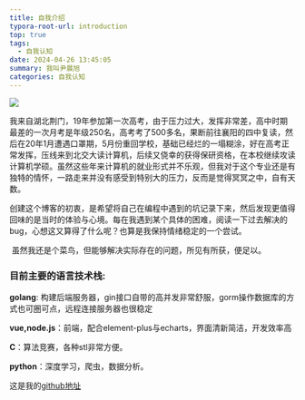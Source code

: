```yaml
---
title: 自我介绍
typora-root-url: introduction
top: true
tags:
  - 自我认知
date: 2024-04-26 13:45:05
summary: 我叫尹晨旭
categories: 自我认知
---
```


![](/image-20240426150109337.png)

我来自湖北荆门，19年参加第一次高考，由于压力过大，发挥非常差，高中时期最差的一次月考是年级250名，高考考了500多名，果断前往襄阳的四中复读，然后在20年1月遭遇口罩期，5月份重回学校，基础已经烂的一塌糊涂，好在高考正常发挥，压线来到北交大读计算机，后续又侥幸的获得保研资格，在本校继续攻读计算机学硕。虽然这些年来计算机的就业形式并不乐观，但我对于这个专业还是有独特的情怀，一路走来并没有感受到特别大的压力，反而是觉得冥冥之中，自有天数。

​	创建这个博客的初衷，是希望将自己在编程中遇到的坑记录下来，然后发现更值得回味的是当时的体验与心境。每在我遇到某个具体的困难，阅读一下过去解决的bug，心想这又算得了什么呢？也算是我保持情绪稳定的一个尝试。

​	虽然我还是个菜鸟，但能够解决实际存在的问题，所见有所获，便足以。



### 目前主要的语言技术栈:

**golang**: 构建后端服务器，gin接口自带的高并发非常舒服，gorm操作数据库的方式也可圈可点，远程连接服务器也很稳定

**vue,node.js**：前端，配合element-plus与echarts，界面清新简洁，开发效率高

**C**：算法竞赛，各种stl非常方便。

**python**：深度学习，爬虫，数据分析。



这是我的[github地址](https://github.com/dianayyds)
